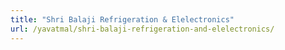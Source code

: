 ```yaml
---
title: "Shri Balaji Refrigeration & Elelectronics"
url: /yavatmal/shri-balaji-refrigeration-and-elelectronics/
---
```

